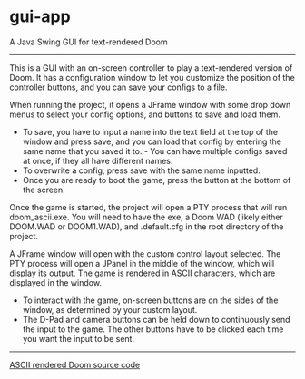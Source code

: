 # gui-app
A Java Swing GUI for text-rendered Doom

---------------------------------------------------------------
This is a GUI with an on-screen controller to play a text-rendered version of Doom. It has a configuration window to let you customize the position of the controller buttons, and you can save your configs to a file.

When running the project, it opens a JFrame window with some drop down menus to select your config options, and buttons to save and load them. 
- To save, you have to input a name into the text field at the top of the window and press save, and you can load that config by entering the same name that you saved it to. - You can have multiple configs saved at once, if they all have different names.
- To overwrite a config, press save with the same name inputted.
- Once you are ready to boot the game, press the button at the bottom of the screen.

Once the game is started, the project will open a PTY process that will run doom_ascii.exe. You will need to have the exe, a Doom WAD (likely either DOOM.WAD or DOOM1.WAD), and .default.cfg in the root directory of the project.


A JFrame window will open with the custom control layout selected. The PTY process will open a JPanel in the middle of the window, which will display its output. The game is rendered in ASCII characters, which are displayed in the window.
- To interact with the game, on-screen buttons are on the sides of the window, as determined by your custom layout.
- The D-Pad and camera buttons can be held down to continuously send the input to the game. The other buttons have to be clicked each time you want the input to be sent.



-------------------
[ASCII rendered Doom source code](https://github.com/wojciech-graj/doom-ascii)
